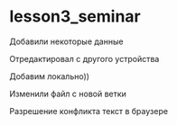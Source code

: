 ﻿# lesson3_seminar

Добавили некоторые данные

Отредактировал с другого устройства

Добавим локально))

Изменили файл с новой ветки 

Разрешение конфликта текст в браузере
